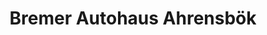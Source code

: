 ---
title: "Bremer Autohaus Ahrensbök"
url: /ahrensboek/bremer-autohaus-ahrensboek-segeberger-chaussee/
shop: Autowerkstatt
---